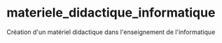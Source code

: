 # materiele_didactique_informatique
Création d'un matériel didactique dans l'enseignement de l'informatique
